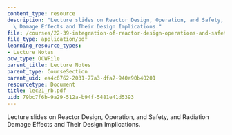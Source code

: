 ```yaml
---
content_type: resource
description: "Lecture slides on Reactor Design, Operation, and Safety, and\tRadiation\
  \ Damage Effects and Their Design Implications."
file: /courses/22-39-integration-of-reactor-design-operations-and-safety-fall-2006/79bc7f6b9a29512ab94f5481e41d5393_lec21_rb.pdf
file_type: application/pdf
learning_resource_types:
- Lecture Notes
ocw_type: OCWFile
parent_title: Lecture Notes
parent_type: CourseSection
parent_uid: ea4c6762-2031-77a3-dfa7-940a90b40201
resourcetype: Document
title: lec21_rb.pdf
uid: 79bc7f6b-9a29-512a-b94f-5481e41d5393
---
```

Lecture slides on Reactor Design, Operation, and Safety, and	Radiation Damage Effects and Their Design Implications.

